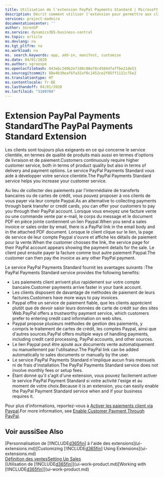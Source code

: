 ```yaml
---
title: Utilisation de l'extension PayPal Payments Standard | Microsoft Docs
description: Décrit comment utiliser l'extension pour permettre aux clients d'effectuer des paiements avec Paypal.
services: project-madeira
documentationcenter: ''
author: SorenGP
ms.service: dynamics365-business-central
ms.topic: article
ms.devlang: na
ms.tgt_pltfrm: na
ms.workload: na
ms. search.keywords: app, add-in, manifest, customize
ms.date: 04/01/2020
ms.author: sgroespe
ms.openlocfilehash: 043ebc240b2e7108c88e78c4504dfaffbe21de53
ms.sourcegitcommit: 88e4b30eaf6fa32af0c1452ce2f85ff1111c75e2
ms.translationtype: HT
ms.contentlocale: fr-BE
ms.lasthandoff: 04/01/2020
ms.locfileid: "3189784"
---
```

# <a name="the-paypal-payments-standard-extension"></a><span data-ttu-id="69f6b-103">Extension PayPal Payments Standard</span><span class="sxs-lookup"><span data-stu-id="69f6b-103">The PayPal Payments Standard Extension</span></span>
<span data-ttu-id="69f6b-104">Les clients sont toujours plus exigeants en ce qui concerne le service clientèle, en termes de qualité de produits mais aussi en termes d'options de livraison et de paiement.</span><span class="sxs-lookup"><span data-stu-id="69f6b-104">Customers continuously require higher customer service, both in terms of product quality but also in terms of delivery and payment options.</span></span> <span data-ttu-id="69f6b-105">Le service PayPal Payments Standard vous aide à développer votre service clientèle.</span><span class="sxs-lookup"><span data-stu-id="69f6b-105">The PayPal Payments Standard service helps you increase your customer service.</span></span>

<span data-ttu-id="69f6b-106">Au lieu de collecter des paiements par l'intermédiaire de transferts bancaires ou de cartes de crédit, vous pouvez proposer à vos clients de vous payer via leur compte Paypal.</span><span class="sxs-lookup"><span data-stu-id="69f6b-106">As an alternative to collecting payments through bank transfer or credit cards, you can offer your customers to pay you through their PayPal account.</span></span> <span data-ttu-id="69f6b-107">Lorsque vous envoyez une facture vente ou une commande vente par e-mail, le corps du message et le document PDF en pièce jointe contiennent un lien Paypal.</span><span class="sxs-lookup"><span data-stu-id="69f6b-107">When you send a sales invoice or sales order by email, there is a PayPal link in the email body and in the attached PDF document.</span></span> <span data-ttu-id="69f6b-108">Lorsque le client clique sur le lien, la page de service de leur compte Paypal s'ouvre et affiche les détails de paiement pour la vente.</span><span class="sxs-lookup"><span data-stu-id="69f6b-108">When the customer chooses the link, the service page for their PayPal account appears showing the payment details for the sale.</span></span> <span data-ttu-id="69f6b-109">Le client peut ensuite payer la facture comme tout autre paiement Paypal.</span><span class="sxs-lookup"><span data-stu-id="69f6b-109">The customer can then pay the invoice as any other PayPal payment.</span></span>

<span data-ttu-id="69f6b-110">Le service PayPal Payments Standard fournit les avantages suivants :</span><span class="sxs-lookup"><span data-stu-id="69f6b-110">The PayPal Payments Standard service provides the following benefits:</span></span>

* <span data-ttu-id="69f6b-111">Les paiements client arrivent plus rapidement sur votre compte bancaire.</span><span class="sxs-lookup"><span data-stu-id="69f6b-111">Customer payments arrive faster in your bank account.</span></span>
* <span data-ttu-id="69f6b-112">Les clients disposent de davantage de méthodes de paiement de leurs factures.</span><span class="sxs-lookup"><span data-stu-id="69f6b-112">Customers have more ways to pay invoices.</span></span>
* <span data-ttu-id="69f6b-113">Paypal offre un service de paiement fiable, que les clients apprécient plutôt que de devoir saisir leurs données de carte de crédit sur des sites Web.</span><span class="sxs-lookup"><span data-stu-id="69f6b-113">PayPal offers a trustworthy payment service, which customers prefer to entering credit card information on web sites.</span></span>
* <span data-ttu-id="69f6b-114">Paypal propose plusieurs méthodes de gestion des paiements, y compris le traitement de cartes de crédit, les comptes Paypal, ainsi que d'autres sources.</span><span class="sxs-lookup"><span data-stu-id="69f6b-114">PayPal offers multiple ways of handling payments, including credit card processing, PayPal accounts, and other sources.</span></span>
* <span data-ttu-id="69f6b-115">Le lien Paypal peut être ajouté aux documents vente automatiquement ou manuellement par l'utilisateur.</span><span class="sxs-lookup"><span data-stu-id="69f6b-115">The PayPal link can be added automatically to sales documents or manually by the user.</span></span>
* <span data-ttu-id="69f6b-116">Le service PayPal Payments Standard n'implique aucun frais mensuels ni de frais d'installation.</span><span class="sxs-lookup"><span data-stu-id="69f6b-116">The PayPal Payments Standard service does not involve monthly fees or setup fees.</span></span>
* <span data-ttu-id="69f6b-117">Étant donné qu'il s'agit d'une extension, vous pouvez facilement activer le service PayPal Payment Standard si votre activité l'exige et au moment de votre choix.</span><span class="sxs-lookup"><span data-stu-id="69f6b-117">Because it is an extension, you can easily enable the PayPal Payment Standard service when and if your business requires it.</span></span>  

<span data-ttu-id="69f6b-118">Pour plus d'informations, reportez-vous à [Activer les paiements client via Paypal](sales-how-enable-payment-service-extensions.md).</span><span class="sxs-lookup"><span data-stu-id="69f6b-118">For more information, see [Enable Customer Payment Through PayPal](sales-how-enable-payment-service-extensions.md).</span></span>

## <a name="see-also"></a><span data-ttu-id="69f6b-119">Voir aussi</span><span class="sxs-lookup"><span data-stu-id="69f6b-119">See Also</span></span>
<span data-ttu-id="69f6b-120">[Personnalisation de [!INCLUDE[d365fin](includes/d365fin_md.md)] à l'aide des extensions](ui-extensions.md)</span><span class="sxs-lookup"><span data-stu-id="69f6b-120">[Customizing [!INCLUDE[d365fin](includes/d365fin_md.md)] Using Extensions](ui-extensions.md)</span></span>  
[<span data-ttu-id="69f6b-121">Définition des ventes</span><span class="sxs-lookup"><span data-stu-id="69f6b-121">Setting Up Sales</span></span>](sales-setup-sales.md)  
<span data-ttu-id="69f6b-122">[Utilisation de [!INCLUDE[d365fin](includes/d365fin_md.md)]](ui-work-product.md)</span><span class="sxs-lookup"><span data-stu-id="69f6b-122">[Working with [!INCLUDE[d365fin](includes/d365fin_md.md)]](ui-work-product.md)</span></span>
